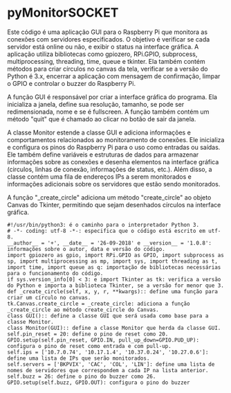 # pyMonitorSOCKET

Este código é uma aplicação GUI para o Raspberry Pi que monitora as conexões com servidores especificados. O objetivo é verificar se cada servidor está online ou não, e exibir o status na interface gráfica. A aplicação utiliza bibliotecas como gpiozero, RPi.GPIO, subprocess, multiprocessing, threading, time, queue e tkinter. Ela também contém métodos para criar círculos no canvas da tela, verificar se a versão do Python é 3.x, encerrar a aplicação com mensagem de confirmação, limpar o GPIO e controlar o buzzer do Raspberry Pi.

A função GUI é responsável por criar a interface gráfica do programa. Ela inicializa a janela, define sua resolução, tamanho, se pode ser redimensionada, nome e se é fullscreen. A função também contém um método "quit" que é chamado ao clicar no botão de sair da janela.

A classe Monitor estende a classe GUI e adiciona informações e comportamentos relacionados ao monitoramento de conexões. Ele inicializa e configura os pinos do Raspberry Pi para o uso como entradas ou saídas. Ele também define variáveis e estruturas de dados para armazenar informações sobre as conexões e desenha elementos na interface gráfica (circulos, linhas de conexão, informações de status, etc.). Além disso, a classe contém uma fila de endereços IPs a serem monitorados e informações adicionais sobre os servidores que estão sendo monitorados.

A função "\_create_circle" adiciona um método "create_circle" ao objeto Canvas do Tkinter, permitindo que sejam desenhados círculos na interface gráfica.

    #!/usr/bin/python3: é o caminho para o interpretador Python 3.
    # -*- coding: utf-8 -*-: especifica que o código está escrito em utf-8.
    __author__ = '+', __date__ = '26-09-2018' e __version__ = '1.0.8': informações sobre o autor, data e versão do código.
    import gpiozero as gpio, import RPi.GPIO as GPIO, import subprocess as sp, import multiprocessing as mp, import sys, import threading as t, import time, import queue as q: importação de bibliotecas necessárias para o funcionamento do código.
    if sys.version_info[0] < 3: e import Tkinter as tk: verifica a versão do Python e importa a biblioteca Tkinter, se a versão for menor que 3.
    def _create_circle(self, x, y, r, **kwargs):: define uma função para criar um círculo no canvas.
    tk.Canvas.create_circle = _create_circle: adiciona a função _create_circle ao método create_circle do Canvas.
    class GUI():: define a classe GUI que será usada como base para a classe Monitor.
    class Monitor(GUI):: define a classe Monitor que herda da classe GUI.
    self.pin_reset = 20: define o pino de reset como 20.
    GPIO.setup(self.pin_reset, GPIO.IN, pull_up_down=GPIO.PUD_UP): configura o pino de reset como entrada e com pull-up.
    self.ips = ['10.7.0.74', '10.17.1.4', '10.37.0.24', '10.27.0.6']: define uma lista de IPs que serão monitorados.
    self.servers = ['BKPVIX', 'CAC', 'COL', 'LIN']: define uma lista de nomes de servidores que correspondem a cada IP na lista anterior.
    self.buzz = 26: define o pino do buzzer como 26.
    GPIO.setup(self.buzz, GPIO.OUT): configura o pino do buzzer
